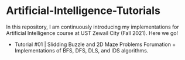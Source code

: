 # Artificial-Intelligence-Tutorials
In this repository, I am continuously introducing my implementations for Artificial Intelligence course at UST Zewail City (Fall 2021). 
Here we go!
* Tutorial #01 | Slidding Buzzle and 2D Maze Problems Forumation + Implementations of BFS, DFS, DLS, and IDS algorithms.  
